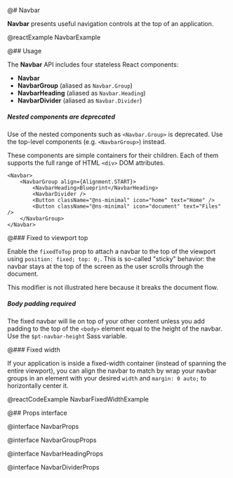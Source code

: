@# Navbar

**Navbar** presents useful navigation controls at the top of an application.

@reactExample NavbarExample

@## Usage

The **Navbar** API includes four stateless React components:

-   **Navbar**
-   **NavbarGroup** (aliased as `Navbar.Group`)
-   **NavbarHeading** (aliased as `Navbar.Heading`)
-   **NavbarDivider** (aliased as `Navbar.Divider`)

<div class="@ns-callout @ns-intent-warning @ns-icon-warning-sign @ns-callout-has-body-content">
    <h5 class="@ns-heading">
    Nested components are deprecated

</h5>

Use of the nested components such as `<Navbar.Group>` is deprecated. Use the top-level components (e.g. `<NavbarGroup>`)
instead.

</div>

These components are simple containers for their children. Each of them supports the full range of HTML `<div>`
DOM attributes.

```tsx
<Navbar>
    <NavbarGroup align={Alignment.START}>
        <NavbarHeading>Blueprint</NavbarHeading>
        <NavbarDivider />
        <Button className="@ns-minimal" icon="home" text="Home" />
        <Button className="@ns-minimal" icon="document" text="Files" />
    </NavbarGroup>
</Navbar>
```

@### Fixed to viewport top

Enable the `fixedToTop` prop to attach a navbar to the top of the viewport using `position: fixed; top: 0;`. This is
so-called "sticky" behavior: the navbar stays at the top of the screen as the user scrolls through the document.

This modifier is not illustrated here because it breaks the document flow.

<div class="@ns-callout @ns-intent-danger @ns-icon-error @ns-callout-has-body-content">
    <h5 class="@ns-heading">Body padding required</h5>

The fixed navbar will lie on top of your other content unless you add padding to the top of the `<body>` element equal
to the height of the navbar. Use the `$pt-navbar-height` Sass variable.

</div>

@### Fixed width

If your application is inside a fixed-width container (instead of spanning the entire viewport), you can align the
navbar to match by wrap your navbar groups in an element with your desired `width` and `margin: 0 auto;` to horizontally
center it.

@reactCodeExample NavbarFixedWidthExample

@## Props interface

@interface NavbarProps

@interface NavbarGroupProps

@interface NavbarHeadingProps

@interface NavbarDividerProps
